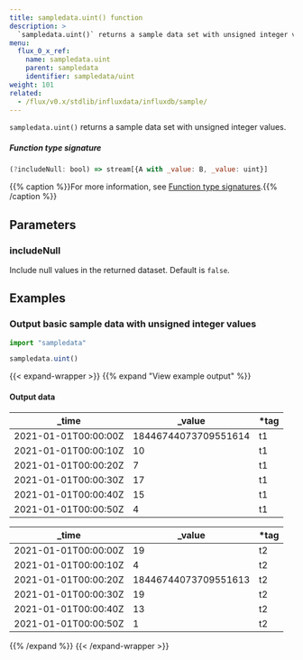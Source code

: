 ```yaml
---
title: sampledata.uint() function
description: >
  `sampledata.uint()` returns a sample data set with unsigned integer values.
menu:
  flux_0_x_ref:
    name: sampledata.uint
    parent: sampledata
    identifier: sampledata/uint
weight: 101
related:
  - /flux/v0.x/stdlib/influxdata/influxdb/sample/
---
```


<!------------------------------------------------------------------------------

IMPORTANT: This page was generated from comments in the Flux source code. Any
edits made directly to this page will be overwritten the next time the
documentation is generated. 

To make updates to this documentation, update the function comments above the
function definition in the Flux source code:

https://github.com/influxdata/flux/blob/master/stdlib/sampledata/sampledata.flux#L195-L199

Contributing to Flux: https://github.com/influxdata/flux#contributing
Fluxdoc syntax: https://github.com/influxdata/flux/blob/master/docs/fluxdoc.md

------------------------------------------------------------------------------->

`sampledata.uint()` returns a sample data set with unsigned integer values.



##### Function type signature

```js
(?includeNull: bool) => stream[{A with _value: B, _value: uint}]
```

{{% caption %}}For more information, see [Function type signatures](/flux/v0.x/function-type-signatures/).{{% /caption %}}

## Parameters

### includeNull

Include null values in the returned dataset.
Default is `false`.




## Examples

### Output basic sample data with unsigned integer values

```js
import "sampledata"

sampledata.uint()

```

{{< expand-wrapper >}}
{{% expand "View example output" %}}

#### Output data

| _time                | _value               | *tag |
| -------------------- | -------------------- | ---- |
| 2021-01-01T00:00:00Z | 18446744073709551614 | t1   |
| 2021-01-01T00:00:10Z | 10                   | t1   |
| 2021-01-01T00:00:20Z | 7                    | t1   |
| 2021-01-01T00:00:30Z | 17                   | t1   |
| 2021-01-01T00:00:40Z | 15                   | t1   |
| 2021-01-01T00:00:50Z | 4                    | t1   |

| _time                | _value               | *tag |
| -------------------- | -------------------- | ---- |
| 2021-01-01T00:00:00Z | 19                   | t2   |
| 2021-01-01T00:00:10Z | 4                    | t2   |
| 2021-01-01T00:00:20Z | 18446744073709551613 | t2   |
| 2021-01-01T00:00:30Z | 19                   | t2   |
| 2021-01-01T00:00:40Z | 13                   | t2   |
| 2021-01-01T00:00:50Z | 1                    | t2   |

{{% /expand %}}
{{< /expand-wrapper >}}
